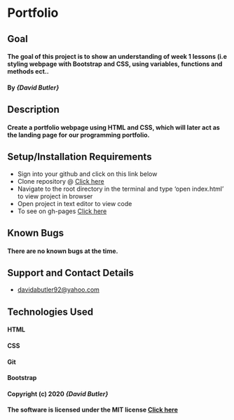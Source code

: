 # Portfolio

## Goal

#### The goal of this project is to show an understanding of week 1 lessons (i.e styling webpage with Bootstrap and CSS, using variables, functions and methods ect..
#### By _**{David Butler}**_

## Description
#### Create a portfolio webpage using HTML and CSS, which will later act as the landing page for our programming portfolio.

## Setup/Installation Requirements
* Sign into your github and click on this link below
* Clone repository @ [Click here](https://github.com/davidabutler92/portfolio.git)
* Navigate to the root directory in the terminal and type ‘open index.html’ to view project in browser
* Open project in text editor to view code
* To see on gh-pages [Click here](https://davidabutler92.github.io/portfolio/)  


## Known Bugs 
#### There are no known bugs at the time.

## Support and Contact Details
* davidabutler92@yahoo.com

## Technologies Used 
#### HTML
#### CSS
#### Git 
#### Bootstrap

#### Copyright (c) 2020 **_{David Butler}_**
#### The software is licensed under the MIT license [Click here](LICENSE.md)
